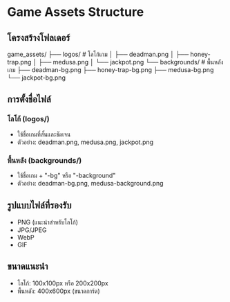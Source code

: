 # Game Assets Structure

## โครงสร้างโฟลเดอร์

game_assets/
├── logos/          # โลโก้เกม
│   ├── deadman.png
│   ├── honey-trap.png
│   ├── medusa.png
│   └── jackpot.png
└── backgrounds/    # พื้นหลังเกม
    ├── deadman-bg.png
    ├── honey-trap-bg.png
    ├── medusa-bg.png
    └── jackpot-bg.png

## การตั้งชื่อไฟล์

### โลโก้ (logos/)
- ใช้ชื่อเกมที่สั้นและชัดเจน
- ตัวอย่าง: deadman.png, medusa.png, jackpot.png

### พื้นหลัง (backgrounds/)  
- ใช้ชื่อเกม + "-bg" หรือ "-background"
- ตัวอย่าง: deadman-bg.png, medusa-background.png

## รูปแบบไฟล์ที่รองรับ
- PNG (แนะนำสำหรับโลโก้)
- JPG/JPEG
- WebP
- GIF

## ขนาดแนะนำ
- โลโก้: 100x100px หรือ 200x200px
- พื้นหลัง: 400x600px (ขนาดการ์ด)
